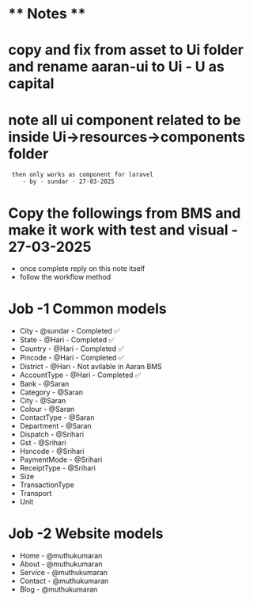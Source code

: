 # ** Notes **

# copy and fix from asset to Ui folder and rename aaran-ui to Ui - U as capital
# note all ui component related to be inside Ui->resources->components folder
     then only works as component for laravel
        - by - sundar - 27-03-2025

# Copy the followings from BMS and make it work with test and visual - 27-03-2025
- once complete reply on this note itself
- follow the workflow method

# Job -1 Common models
- City - @sundar - Completed ✅
- State - @Hari - Completed ✅
- Country - @Hari - Completed ✅
- Pincode - @Hari - Completed ✅
- District - @Hari - Not avilable in Aaran BMS
- AccountType - @Hari - Completed ✅
- Bank - @Saran
- Category - @Saran
- City - @Saran
- Colour - @Saran
- ContactType - @Saran
- Department - @Saran
- Dispatch - @Srihari
- Gst - @Srihari
- Hsncode - @Srihari
- PaymentMode - @Srihari
- ReceiptType - @Srihari
- Size
- TransactionType
- Transport
- Unit


# Job -2 Website models
- Home - @muthukumaran
- About - @muthukumaran
- Service - @muthukumaran
- Contact - @muthukumaran
- Blog - @muthukumaran
